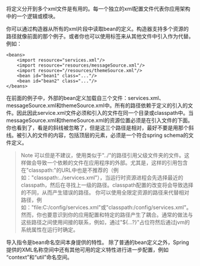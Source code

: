 将定义分开到多个xml文件是有用的。每一个独立的xml配置文件代表你应用架构中的一个逻辑或模块。

你可以通过构造器从所有的xml片段中读取bean的定义。构造器支持多个资源的路径就像前面的那个例子。或者你也可以使用<import/>标签来从其他文件中引入作为代替。例如：

```
<beans>
    <import resource="services.xml"/>
    <import resource="resources/messageSource.xml"/>
    <import resource="/resources/themeSource.xml"/>
    <bean id="bean1" class="..."/>
    <bean id="bean2" class="..."/>
</beans>
```

在前面的例子中，外部的bean定义加载自三个文件：services.xml、messageSource.xml和themeSource.xml中。所有的路径依赖于定义的引入的文件。因此因此service.xml文件必须和引入的文件在同一个目录或classpath中。当messageSource.xml和themeSource.xml的资源位置必须是在引入文件的下面。你也看到了，看是的斜线被忽略了，但是这三个路径是相对，最好不要是用那个斜线。被引入的文件的内容，包括顶层的<beans>元素，必须是一个符合spring schema的文件定义。

>Note
>可以但是不建议，使用类似于"../"的路径引用父级文件夹的文件。这样做会导致一个依赖的文件在应用程序的外部。尤其是，这样的引用包含在"classpath:"的URL中也是不推荐的（例如："classpath:../services.xml"），当运行时资源进程会先选择最近的classpath，然后在寻找上一级的路径。classpath配置的改变将会导致选择的不同，从而产生错误的路径。
>你可以使用全限定资源的路径来代替相对路径，例如："file:C:/config/services.xml"或"classpath:/config/services.xml"。然而，你也要意识到你的应用配置和特定的路径产生了耦合。通常的做法与这些路径之间使用间接的联系，例如，通过"${…?}"占位符然后通过jvm的系统属性在运行时确定。

导入指令是bean命名空间本身提供的特性。
除了普通的bean定义之外，Spring提供的XML名称空间中还有其他可用的定义特性进行进一步配置，例如
“context”和“util”命名空间。

